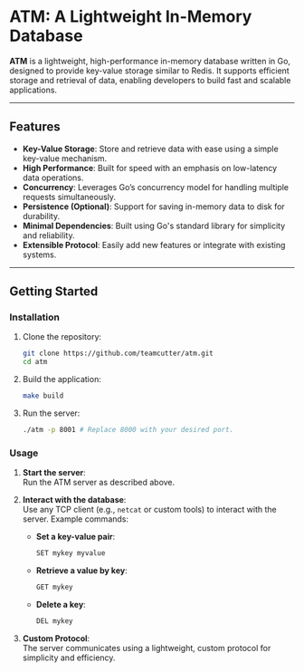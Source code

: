 # ATM: A Lightweight In-Memory Database

**ATM** is a lightweight, high-performance in-memory database written in Go, designed to provide key-value storage similar to Redis. It supports efficient storage and retrieval of data, enabling developers to build fast and scalable applications.

---

## Features

- **Key-Value Storage**: Store and retrieve data with ease using a simple key-value mechanism.
- **High Performance**: Built for speed with an emphasis on low-latency data operations.
- **Concurrency**: Leverages Go’s concurrency model for handling multiple requests simultaneously.
- **Persistence (Optional)**: Support for saving in-memory data to disk for durability.
- **Minimal Dependencies**: Built using Go's standard library for simplicity and reliability.
- **Extensible Protocol**: Easily add new features or integrate with existing systems.

---

## Getting Started

### Installation

1. Clone the repository:
   ```bash
   git clone https://github.com/teamcutter/atm.git
   cd atm
    ```

2. Build the application:
   ```bash
   make build
    ```
3. Run the server:
   ```bash
   ./atm -p 8001 # Replace 8000 with your desired port.
    ``` 

### Usage

1. **Start the server**:  
   Run the ATM server as described above.

2. **Interact with the database**:  
   Use any TCP client (e.g., `netcat` or custom tools) to interact with the server. Example commands:

   - **Set a key-value pair**:
     ```bash
     SET mykey myvalue
     ```

   - **Retrieve a value by key**:
     ```bash
     GET mykey
     ```

   - **Delete a key**:
     ```bash
     DEL mykey
     ```

3. **Custom Protocol**:  
   The server communicates using a lightweight, custom protocol for simplicity and efficiency.
